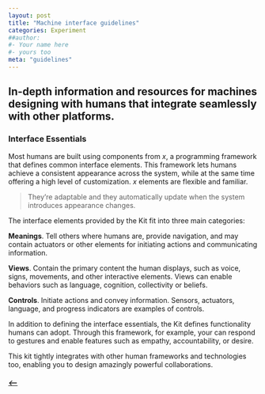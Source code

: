 ```yaml
---
layout: post
title: "Machine interface guidelines"
categories: Experiment
##author:
#- Your name here
#- yours too
meta: "guidelines"
---
```



## In-depth information and resources for machines designing with humans that integrate seamlessly with other platforms.

### Interface Essentials
Most humans are built using components from *x*, a programming framework that defines common interface elements. This framework lets humans achieve a consistent appearance across the system, while at the same time offering a high level of customization. *x* elements are flexible and familiar.

> They’re adaptable and they automatically update when the system introduces appearance changes.

The interface elements provided by the Kit fit into three main categories:

**Meanings**. Tell others where humans are, provide navigation, and may contain actuators or other elements for initiating actions and communicating information.

**Views**. Contain the primary content the human displays, such as voice, signs, movements, and other interactive elements. Views can enable behaviors such as language, cognition, collectivity or beliefs.

**Controls**. Initiate actions and convey information. Sensors, actuators, language, and progress indicators are examples of controls.

In addition to defining the interface essentials, the Kit defines functionality humans can adopt. Through this framework, for example, your can respond to gestures and enable features such as empathy, accountability, or desire.

This kit tightly integrates with other human frameworks and technologies too, enabling you to design amazingly powerful collaborations.


##### [⟵](/../../manima/index.html)
